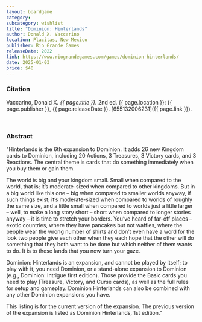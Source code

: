 ```yaml
---
layout: boardgame
category:
subcategory: wishlist
title: "Dominion: Hinterlands"
author: Donald X. Vaccarino
location: Placitas, New Mexico
publisher: Rio Grande Games
releaseDate: 2022
link: https://www.riograndegames.com/games/dominion-hinterlands/
date: 2025-01-03
price: $40
---
```


### Citation

Vaccarino, Donald X. *{{ page.title }}.* 2nd ed. {{ page.location }}: {{ page.publisher }}, {{ page.releaseDate }}. [655132006231]({{ page.link }}).

<br>


### Abstract

"Hinterlands is the 6th expansion to Dominion. It adds 26 new Kingdom cards to Dominion, including 20 Actions, 3 Treasures, 3 Victory cards, and 3 Reactions. The central theme is cards that do something immediately when you buy them or gain them.

The world is big and your kingdom small. Small when compared to the world, that is; it’s moderate-sized when compared to other kingdoms. But in a big world like this one – big when compared to smaller worlds anyway, if such things exist; it’s moderate-sized when compared to worlds of roughly the same size, and a little small when compared to worlds just a little larger – well, to make a long story short – short when compared to longer stories anyway – it is time to stretch your borders. You’ve heard of far-off places – exotic countries, where they have pancakes but not waffles, where the people wear the wrong number of shirts and don’t even have a word for the look two people give each other when they each hope that the other will do something that they both want to be done but which neither of them wants to do. It is to these lands that you now turn your gaze.

Dominion: Hinterlands is an expansion, and cannot be played by itself; to play with it, you need Dominion, or a stand-alone expansion to Dominion (e.g., Dominion: Intrigue first edition). Those provide the Basic cards you need to play (Treasure, Victory, and Curse cards), as well as the full rules for setup and gameplay. Dominion Hinterlands can also be combined with any other Dominion expansions you have.

This listing is for the current version of the expansion. The previous version of the expansion is listed as Dominion Hinterlands, 1st edition."
